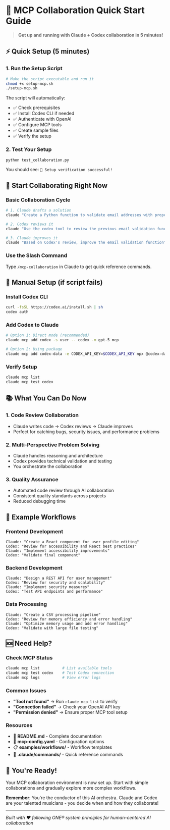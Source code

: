 # 🚀 MCP Collaboration Quick Start Guide

> **Get up and running with Claude + Codex collaboration in 5 minutes!**

## ⚡ Quick Setup (5 minutes)

### 1. Run the Setup Script
```bash
# Make the script executable and run it
chmod +x setup-mcp.sh
./setup-mcp.sh
```

The script will automatically:
- ✅ Check prerequisites
- ✅ Install Codex CLI if needed
- ✅ Authenticate with OpenAI
- ✅ Configure MCP tools
- ✅ Create sample files
- ✅ Verify the setup

### 2. Test Your Setup
```bash
python test_collaboration.py
```

You should see: `🎉 Setup verification successful!`

## 🎯 Start Collaborating Right Now

### Basic Collaboration Cycle
```bash
# 1. Claude drafts a solution
claude "Create a Python function to validate email addresses with proper error handling"

# 2. Codex reviews it
claude "Use the codex tool to review the previous email validation function for security and best practices"

# 3. Claude improves it
claude "Based on Codex's review, improve the email validation function"
```

### Use the Slash Command
Type `/mcp-collaboration` in Claude to get quick reference commands.

## 🔧 Manual Setup (if script fails)

### Install Codex CLI
```bash
curl -fsSL https://codex.ai/install.sh | sh
codex auth
```

### Add Codex to Claude
```bash
# Option 1: Direct mode (recommended)
claude mcp add codex -s user -- codex -m gpt-5 mcp

# Option 2: Using package
claude mcp add codex-data -e CODEX_API_KEY=$CODEX_API_KEY npx @codex-data/codex-mcp claude
```

### Verify Setup
```bash
claude mcp list
claude mcp test codex
```

## 📚 What You Can Do Now

### 1. **Code Review Collaboration**
- Claude writes code → Codex reviews → Claude improves
- Perfect for catching bugs, security issues, and performance problems

### 2. **Multi-Perspective Problem Solving**
- Claude handles reasoning and architecture
- Codex provides technical validation and testing
- You orchestrate the collaboration

### 3. **Quality Assurance**
- Automated code review through AI collaboration
- Consistent quality standards across projects
- Reduced debugging time

## 🎨 Example Workflows

### Frontend Development
```
Claude: "Create a React component for user profile editing"
Codex: "Review for accessibility and React best practices"
Claude: "Implement accessibility improvements"
Codex: "Validate final component"
```

### Backend Development
```
Claude: "Design a REST API for user management"
Codex: "Review for security and scalability"
Claude: "Implement security measures"
Codex: "Test API endpoints and performance"
```

### Data Processing
```
Claude: "Create a CSV processing pipeline"
Codex: "Review for memory efficiency and error handling"
Claude: "Optimize memory usage and add error handling"
Codex: "Validate with large file testing"
```

## 🆘 Need Help?

### Check MCP Status
```bash
claude mcp list          # List available tools
claude mcp test codex    # Test Codex connection
claude mcp logs          # View error logs
```

### Common Issues
- **"Tool not found"** → Run `claude mcp list` to verify
- **"Connection failed"** → Check your OpenAI API key
- **"Permission denied"** → Ensure proper MCP tool setup

### Resources
- 📖 **README.md** - Complete documentation
- 🔧 **mcp-config.yaml** - Configuration options
- 📋 **examples/workflows/** - Workflow templates
- 💬 **.claude/commands/** - Quick reference commands

## 🎉 You're Ready!

Your MCP collaboration environment is now set up. Start with simple collaborations and gradually explore more complex workflows.

**Remember**: You're the conductor of this AI orchestra. Claude and Codex are your talented musicians - you decide when and how they collaborate!

---

*Built with ❤️ following ONE® system principles for human-centered AI collaboration*
